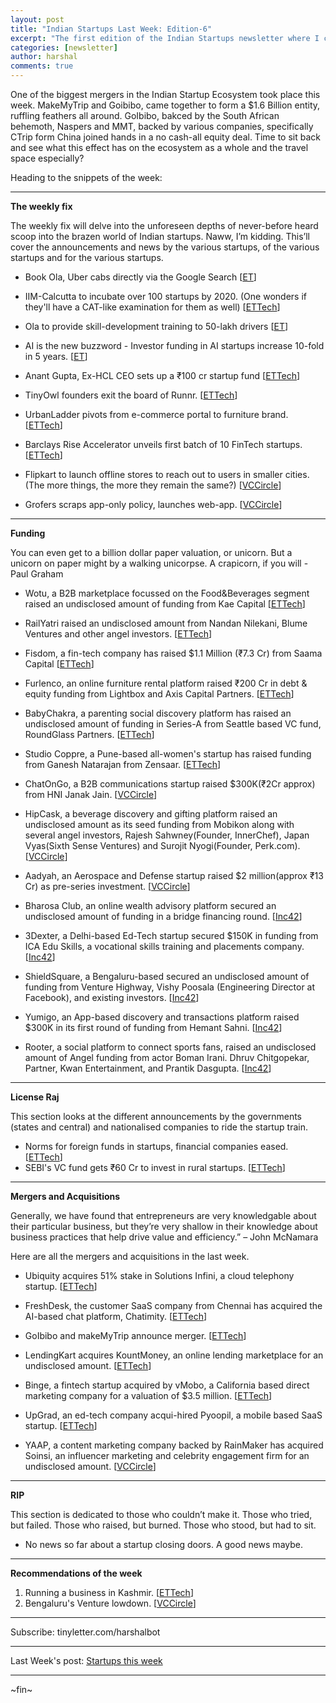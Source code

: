 ```yaml
---
layout: post
title: "Indian Startups Last Week: Edition-6"
excerpt: "The first edition of the Indian Startups newsletter where I curate the what went down in the ecosystem last week."
categories: [newsletter]
author: harshal
comments: true
---
```

One of the biggest mergers in the Indian Startup Ecosystem took place this week. MakeMyTrip and Goibibo, came together to form a $1.6 Billion entity, ruffling feathers all around. GoIbibo, bakced by the South African behemoth, Naspers and MMT, backed by various companies, specifically CTrip form China joined hands in a no cash-all equity deal.  Time to sit back and see what this effect has on the ecosystem as a whole and the travel space especially?

Heading to the snippets of the week:

***

**The weekly fix**

The weekly fix will delve into the unforeseen depths of never-before heard scoop into the brazen world of Indian startups. Naww, I’m kidding. This’ll cover the announcements and news by the various startups, of the various startups and for the various startups.

* Book Ola, Uber cabs directly via the Google Search [[ET](http://economictimes.indiatimes.com/small-biz/startups/book-ola-or-uber-directly-from-google-search/articleshow/54933309.cms)]

* IIM-Calcutta to incubate over 100 startups by 2020. (One wonders if they'll have a CAT-like examination for them as well) [[ETTech](http://economictimes.indiatimes.com/small-biz/startups/iim-calcutta-to-incubate-100-start-ups-by-2020/articleshow/54940793.cms)]
* Ola to provide skill-development training to 50-lakh drivers [[ET](http://economictimes.indiatimes.com/small-biz/entrepreneurship/ola-to-give-skill-development-training-to-50-lakh-drivers/articleshow/54917986.cms)]
 
* AI is the new buzzword - Investor funding in AI startups increase 10-fold in 5 years. [[ET](http://economictimes.indiatimes.com/small-biz/startups/investor-funding-in-ai-startups-increases-10-fold-in-5-years-report/articleshow/54909291.cms)]

* Anant Gupta, Ex-HCL CEO sets up a ₹100 cr startup fund [[ETTech](http://tech.economictimes.indiatimes.com/news/startups/ex-hcl-ceo-anant-gupta-sets-up-rs-100-crore-startup-fund/54976465)]

* TinyOwl founders exit the board of Runnr. [[ETTech](http://tech.economictimes.indiatimes.com/news/startups/food-delivery-company-runnr-strengthens-top-deck-as-tinyowl-founders-exit/54929743)]
* UrbanLadder pivots from e-commerce portal to furniture brand. [[ETTech](http://tech.economictimes.indiatimes.com/news/startups/urban-ladder-pivots-from-e-commerce-portal-to-furniture-brand/54905925)]
* Barclays Rise Accelerator unveils first batch of 10 FinTech startups. [[ETTech](http://tech.economictimes.indiatimes.com/news/startups/barclays-rise-accelerator-unveils-first-batch-of-10-fintech-startups/54905780)]
* Flipkart to launch offline stores to reach out to users in smaller cities. (The more things, the more they remain the same?) [[VCCircle](http://techcircle.vccircle.com/2016/10/21/flipkart-to-launch-offline-stores-to-reach-out-to-users-in-smaller-cities/)]
* Grofers scraps app-only policy, launches web-app. [[VCCircle](http://techcircle.vccircle.com/2016/10/20/grofers-launches-desktop-website-after-app-only-model/)]


***

**Funding**

You can even get to a billion dollar paper valuation, or unicorn. But a unicorn on paper might by a walking unicorpse. A crapicorn, if you will - Paul Graham

* Wotu, a B2B marketplace focussed on the Food&Beverages segment raised an undisclosed amount of funding from Kae Capital [[ETTech](http://tech.economictimes.indiatimes.com/news/startups/kae-capital-backs-wotu-a-b2b-marketplace-focused-on-fb-segment/54992551)]

* RailYatri raised an undisclosed amount from Nandan Nilekani, Blume Ventures and other angel investors. [[ETTech](http://tech.economictimes.indiatimes.com/news/startups/mobikon-picks-up-stake-in-hipcask-launches-integrated-restaurant-management-platform/54940658)]

* Fisdom, a fin-tech company has raised $1.1 Million (₹7.3 Cr) from Saama Capital  [[ETTech](http://tech.economictimes.indiatimes.com/news/startups/dailyhunt-raises-rs-168-crore-from-chinese-peer-bytedance/54862016)]

* Furlenco, an online furniture rental platform raised ₹200 Cr in debt & equity funding from Lightbox and Axis Capital Partners. [[ETTech](http://tech.economictimes.indiatimes.com/news/startups/furlenco-raises-rs-200-cr-in-debt-equity-funding/54926010)]

* BabyChakra, a parenting social discovery platform has raised an undisclosed amount of funding in Series-A from Seattle based VC fund, RoundGlass Partners.  [[ETTech](http://tech.economictimes.indiatimes.com/news/startups/babychakra-gets-series-a-funding-from-roundglass-partners/54909941)]

* Studio Coppre,  a Pune-based all-women's startup has raised funding from Ganesh Natarajan from Zensaar. [[ETTech](http://tech.economictimes.indiatimes.com/news/startups/zensar-ex-chairman-ganesh-natarajan-backs-studio-coppre/54909816)]

* ChatOnGo, a B2B communications startup raised $300K(₹2Cr approx) from HNI Janak Jain.  [[VCCircle](http://techcircle.vccircle.com/2016/10/21/b2b-communication-platform-chatongo-raises-300k/)]

* HipCask, a beverage discovery and gifting platform raised an undisclosed amount as its seed funding from Mobikon along with several angel investors, Rajesh Sahwney(Founder, InnerChef), Japan Vyas(Sixth Sense Ventures) and Surojit Nyogi(Founder, Perk.com). [[VCCircle](http://techcircle.vccircle.com/2016/10/20/beverage-discovery-and-gifting-app-hipcask-gets-seed-funding-from-mobikon/)]

* Aadyah, an Aerospace and Defense startup raised $2 million(approx ₹13 Cr) as pre-series investment.  [[VCCircle](http://techcircle.vccircle.com/2016/10/19/exclusive-aerospace-and-defence-tech-startup-aadyah-raises-2mn/)]

* Bharosa Club, an online wealth advisory platform secured an undisclosed amount of funding in a bridge financing round. [[Inc42](http://techcircle.vccircle.com/2016/10/18/ola-uber-hike-fares-slash-driver-incentives/http://techcircle.vccircle.com/2016/10/18/ola-uber-hike-fares-slash-driver-incentives/)]

* 3Dexter, a Delhi-based Ed-Tech startup secured $150K in funding from ICA Edu Skills, a vocational skills training and placements company. [[Inc42](https://inc42.com/flash-feed/3dexter-funding/)]

* ShieldSquare, a Bengaluru-based  secured an undisclosed amount of funding from Venture Highway, Vishy Poosala (Engineering Director at Facebook), and existing investors.  [[Inc42](https://inc42.com/flash-feed/shieldsquare-venture-highway/)]

* Yumigo, an App-based discovery and transactions platform raised $300K in its first round of funding from Hemant Sahni.  [[Inc42](https://inc42.com/flash-feed/yumigo-angel-funding/)] 
* Rooter, a social platform to connect sports fans, raised an undisclosed amount of Angel funding from actor Boman Irani. Dhruv Chitgopekar, Partner, Kwan Entertainment, and Prantik Dasgupta. [[Inc42](https://inc42.com/flash-feed/rooter-angel-funding/)] 

***

**License Raj**

This section looks at the different announcements by the governments (states and central) and nationalised companies to ride the startup train.

* Norms for foreign funds in startups, financial companies eased. [[ETTech](http://tech.economictimes.indiatimes.com/news/startups/norms-for-foreign-funds-in-startups-financial-companies-eased/54973754)]
* SEBI's VC fund gets ₹60 Cr to invest in rural startups. [[ETTech](http://tech.economictimes.indiatimes.com/news/startups/sebis-vc-fund-gets-rs-60-crore-to-invest-in-rural-startups/54960602)]


***

**Mergers and Acquisitions**

Generally, we have found that entrepreneurs are very knowledgable about their particular business, but they’re very shallow in their knowledge about business practices that help drive value and efficiency.” – John McNamara

Here are all the mergers and acquisitions in the last week.

* Ubiquity acquires 51% stake in Solutions Infini, a cloud telephony startup. [[ETTech](http://economictimes.indiatimes.com/small-biz/startups/ubiquity-acquires-51-stake-in-cloud-telephony-startup-solutions-infini/articleshow/54969699.cms)]

* FreshDesk, the customer SaaS company from Chennai has acquired the AI-based chat platform, Chatimity. [[ETTech](http://economictimes.indiatimes.com/small-biz/startups/freshdesk-acquires-artificial-intelligence-based-chat-platform-chatimity/articleshow/54919866.cms)]

* GoIbibo and makeMyTrip announce merger. [[ETTech](http://economictimes.indiatimes.com/small-biz/startups/online-travel-portals-makemytrip-and-ibibo-announce-merger/articleshow/54921415.cms)]
* LendingKart acquires KountMoney, an online lending marketplace for an undisclosed amount. [[ETTech](http://tech.economictimes.indiatimes.com/news/startups/lendingkart-acquihires-kountmoney/54914238)]
* Binge, a fintech startup acquired by vMobo, a California based direct marketing company for a valuation of $3.5 million. [[ETTech](http://tech.economictimes.indiatimes.com/news/startups/fintech-startup-binge-acquired-by-california-based-vmobo/54910277)]
* UpGrad, an ed-tech company acqui-hired Pyoopil, a mobile based SaaS startup. [[ETTech](http://tech.economictimes.indiatimes.com/news/startups/ronnie-screwvalas-upgrad-acquihires-mobile-based-saas-startup-pyoopil/54889839)]
* YAAP, a content marketing company backed by RainMaker has acquired Soinsi, an influencer marketing and celebrity engagement firm for an undisclosed amount. [[VCCircle](http://techcircle.vccircle.com/2016/10/20/exclusive-rainmaker-backed-yaap-makes-second-acquisition/)]

***

**RIP**

This section is dedicated to those who couldn’t make it. Those who tried, but failed. Those who raised, but burned. Those who stood, but had to sit.

* No news so far about a startup closing doors. A good news maybe.

***

**Recommendations of the week**

1) Running a business in Kashmir. [[ETTech](http://tech.economictimes.indiatimes.com/news/startups/the-state-of-business-in-kashmir/54961286)]
2) Bengaluru's Venture lowdown. [[VCCircle](http://techcircle.vccircle.com/2016/10/22/weekly-startup-tracker-bengaluru-ventures-get-most-cheques-as-deals-buzz-gets-louder/)]

***


Subscribe: tinyletter.com/harshalbot

***

Last Week's post: [Startups this week](https://www.reddit.com/r/india/comments/57ptbm/indian_startups_last_week_10th_16th_october/)

***
~fin~